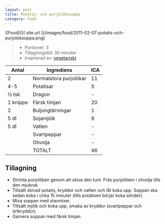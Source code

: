 ```yaml
---
layout: post
title: Potatis- och purjolökssoppa
category: food
---
```


![Food]({{ site.url }}/images/food/2011-02-07-potatis-och-purjoloksoppa.png)

>* Portioner: 3
>* Tillagningstid: 30 minuter
>* Inspirerad av: [vegetariskt](http://www.vegetariskt.com/visarecept.asp?ReceptID=2413)


Antal    | Ingrediens                | ICA
-------- | ------------------------- | ---
2        | Normalstora purjolökar    | 11
4-5      | Potatisar                 | 5
½ tsk    | Dragon                    | -
1 knippe | Färsk timjan              | 20
2        | Buljongtärningar          | 1
5 dl     | Sojamjölk                 | 9
5 dl     | Vatten                    | -
         | Svartpeppar               | -
         | Olivolja                  | -
         | TOTALT                    | 46

Tillagning
----------

* Strimla purjolöken genom att skiva den tunt. Fräs purjolöken i
  olivolja tills den mjuknat.
* Tillsätt skivad potatis, kryddor och vatten och låt koka upp.
  Soppan ska sedan koka i cirka 15 minuter (tills potatisen börjar
  koka sönder).
* Mixa soppan med stavmixer.
* Tillsätt mjölk och koka upp, smaka av kryddor (svartpeppar och örtkryddor).
* Garnera soppan med färsk timjan.
